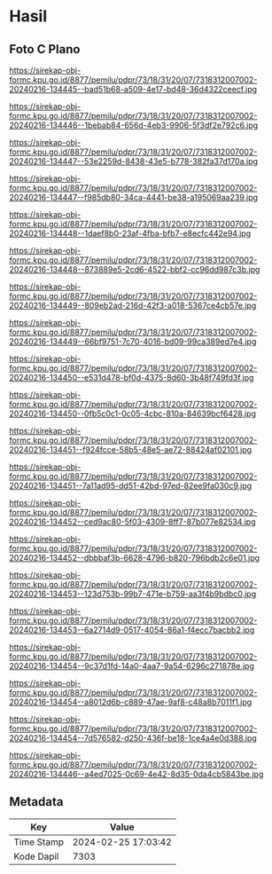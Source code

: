 # Hasil

## Foto C Plano

https://sirekap-obj-formc.kpu.go.id/8877/pemilu/pdpr/73/18/31/20/07/7318312007002-20240216-134445--bad51b68-a509-4e17-bd48-36d4322ceecf.jpg

https://sirekap-obj-formc.kpu.go.id/8877/pemilu/pdpr/73/18/31/20/07/7318312007002-20240216-134446--1bebab84-656d-4eb3-9906-5f3df2e792c6.jpg

https://sirekap-obj-formc.kpu.go.id/8877/pemilu/pdpr/73/18/31/20/07/7318312007002-20240216-134447--53e2259d-8438-43e5-b778-382fa37d170a.jpg

https://sirekap-obj-formc.kpu.go.id/8877/pemilu/pdpr/73/18/31/20/07/7318312007002-20240216-134447--f985db80-34ca-4441-be38-a195069aa239.jpg

https://sirekap-obj-formc.kpu.go.id/8877/pemilu/pdpr/73/18/31/20/07/7318312007002-20240216-134448--1daef8b0-23af-4fba-bfb7-e8ecfc442e94.jpg

https://sirekap-obj-formc.kpu.go.id/8877/pemilu/pdpr/73/18/31/20/07/7318312007002-20240216-134448--873889e5-2cd6-4522-bbf2-cc96dd987c3b.jpg

https://sirekap-obj-formc.kpu.go.id/8877/pemilu/pdpr/73/18/31/20/07/7318312007002-20240216-134449--809eb2ad-216d-42f3-a018-5367ce4cb57e.jpg

https://sirekap-obj-formc.kpu.go.id/8877/pemilu/pdpr/73/18/31/20/07/7318312007002-20240216-134449--66bf9751-7c70-4016-bd09-99ca389ed7e4.jpg

https://sirekap-obj-formc.kpu.go.id/8877/pemilu/pdpr/73/18/31/20/07/7318312007002-20240216-134450--e531d478-bf0d-4375-8d60-3b48f749fd3f.jpg

https://sirekap-obj-formc.kpu.go.id/8877/pemilu/pdpr/73/18/31/20/07/7318312007002-20240216-134450--0fb5c0c1-0c05-4cbc-810a-84639bcf6428.jpg

https://sirekap-obj-formc.kpu.go.id/8877/pemilu/pdpr/73/18/31/20/07/7318312007002-20240216-134451--f924fcce-58b5-48e5-ae72-88424af02101.jpg

https://sirekap-obj-formc.kpu.go.id/8877/pemilu/pdpr/73/18/31/20/07/7318312007002-20240216-134451--7a11ad95-dd51-42bd-97ed-82ee9fa030c9.jpg

https://sirekap-obj-formc.kpu.go.id/8877/pemilu/pdpr/73/18/31/20/07/7318312007002-20240216-134452--ced9ac80-5f03-4309-8ff7-87b077e82534.jpg

https://sirekap-obj-formc.kpu.go.id/8877/pemilu/pdpr/73/18/31/20/07/7318312007002-20240216-134452--dbbbaf3b-6628-4796-b820-796bdb2c6e01.jpg

https://sirekap-obj-formc.kpu.go.id/8877/pemilu/pdpr/73/18/31/20/07/7318312007002-20240216-134453--123d753b-99b7-471e-b759-aa3f4b9bdbc0.jpg

https://sirekap-obj-formc.kpu.go.id/8877/pemilu/pdpr/73/18/31/20/07/7318312007002-20240216-134453--6a2714d9-0517-4054-86a1-f4ecc7bacbb2.jpg

https://sirekap-obj-formc.kpu.go.id/8877/pemilu/pdpr/73/18/31/20/07/7318312007002-20240216-134454--9c37d1fd-14a0-4aa7-9a54-6296c271878e.jpg

https://sirekap-obj-formc.kpu.go.id/8877/pemilu/pdpr/73/18/31/20/07/7318312007002-20240216-134454--a8012d6b-c889-47ae-9af8-c48a8b7011f1.jpg

https://sirekap-obj-formc.kpu.go.id/8877/pemilu/pdpr/73/18/31/20/07/7318312007002-20240216-134454--7d576582-d250-436f-be18-1ce4a4e0d388.jpg

https://sirekap-obj-formc.kpu.go.id/8877/pemilu/pdpr/73/18/31/20/07/7318312007002-20240216-134446--a4ed7025-0c69-4e42-8d35-0da4cb5843be.jpg


## Metadata

| Key        | Value               |
| ---------- | ------------------- |
| Time Stamp | 2024-02-25 17:03:42 |
| Kode Dapil | 7303                |



